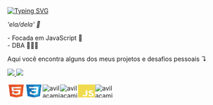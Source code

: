 <a href="https://www.linkedin.com/in/avilacamilla" target="_blank"><img src="https://readme-typing-svg.demolab.com?font=Fira+Code&duration=4985&pause=1000&color=14D4EF&vCenter=true&width=435&lines=Ol%C3%A1!+Eu+sou+a+Camilla+Avila+%3D)" alt="Typing SVG" /></a>

<em>'ela/dela' 🌸</em>

<p align="left">
  - Focada em JavaScript 💛<br>
  - DBA 👩🏻‍💻
</p>

<p align="left">
Aqui você encontra alguns dos meus projetos e desafios pessoais ↴
</p>

<div align="left">
  <a href="https://github.com/avilacamilla">
  <img height="160em" src="https://github-readme-stats.vercel.app/api?username=avilacamilla&show_icons=true&theme=radical&include_all_commits=true&count_private=true"/>
  <img height="160em" src="https://github-readme-stats.vercel.app/api/top-langs/?username=avilacamilla&layout=compact&langs_count=7&theme=radical"/>
</div>


<div align="left" style="display: inline_block"><br>

  <img align="left" alt="avilacamilla-logo-HTML" height="30" width="40" src="https://raw.githubusercontent.com/devicons/devicon/master/icons/html5/html5-original.svg">
  
  <img align="left" alt="avilacamilla-logo-CSS" height="30" width="40" src="https://raw.githubusercontent.com/devicons/devicon/master/icons/css3/css3-original.svg">
  
  <img align="left" alt="avilacamilla-logo-sass" height="30" width="40" src="https://www.svgrepo.com/show/354310/sass.svg">
  
  <img align="left" alt="avilacamilla-logo-bootstrap" height="30" width="40" src="https://www.svgrepo.com/show/353498/bootstrap.svg">
  
  <img align="left" alt="avilacamilla-logo-Javascript" height="30" width="40" src="https://raw.githubusercontent.com/devicons/devicon/master/icons/javascript/javascript-plain.svg">
  
  <img align="left" alt="avilacamilla-logo-React" height="30" width="40" src="https://www.svgrepo.com/show/354259/react.svg">
    
</div>
